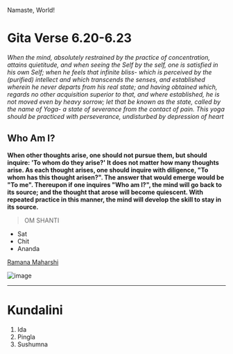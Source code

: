 Namaste, World!

# Gita Verse 6.20-6.23

*When the mind, absolutely restrained by the practice of concentration, attains quietitude, and when seeing the Self by the self, one is satisfied in his own Self; when he feels that infinite bliss- which is perceived by the (purified) intellect and which transcends the senses, and established wherein he never departs from his real state; and having obtained which, regards no other acquisition superior to that, and where established, he is not moved even by heavy sorrow; let that be known as the state, called by the name of Yoga- a state of severance from the contact of pain. This yoga should be practiced with perseverance, undisturbed by depression of heart*

## Who Am I?

**When other thoughts arise, one should not pursue them, but should inquire: 'To whom do they arise?' It does not matter how many thoughts arise. As each thought arises, one should inquire with diligence, "To whom has this thought arisen?". The answer that would emerge would be "To me". Thereupon if one inquires "Who am I?", the mind will go back to its source; and the thought that arose will become quiescent. With repeated practice in this manner, the mind will develop the skill to stay in its source.**


> OM SHANTI

* Sat
* Chit
* Ananda

[Ramana Maharshi](https://www.google.com/search?q=ramana+maharshi&sxsrf=ALiCzsbs6v00a5BPXFZ98KeP6X8n4J7XOw:1664408359628&source=lnms&tbm=isch&sa=X&ved=2ahUKEwjyrqWo1Lj6AhVSOewKHbalCNgQ_AUoAXoECAIQAw#imgrc=pJZN1PoLvMSujM)

![image](https://user-images.githubusercontent.com/74624958/192907789-3754e5d8-90f1-4c34-8f1e-054dba4babbe.png)

---

# Kundalini

1. Ida
2. Pingla
3. Sushumna
